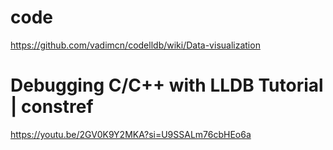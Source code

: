# code

https://github.com/vadimcn/codelldb/wiki/Data-visualization

# Debugging C/C++ with LLDB Tutorial | constref

https://youtu.be/2GV0K9Y2MKA?si=U9SSALm76cbHEo6a
